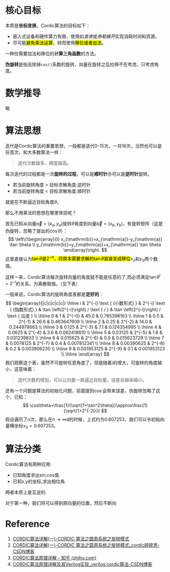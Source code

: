 # 核心目标

本质是**坐标变换**，Cordic算法的目标如下：

- 嵌入式设备和硬件算力有限，使用如*查表*或*泰勒展开*实现消耗时间和资源。
- 尽可能<mark>避免乘法运算</mark>，转而使用<mark>移位或者加法</mark>。

一种仅需要加法和移位的**计算三角函数**的方法。

**伪旋转**是指去除掉`cos()`系数的旋转，向量在旋转之后拉伸不在考虑，只考虑角度。

# 数学推导

略

# 算法思想

迭代是Cordic算法的重要思想，一般都是迭代0-15次，一共16次，当然也可以是任意次，和大多数算法一样：

> 迭代次数越多，精度越高。

每次迭代的过程都是一次**旋转的过程**，可以是**顺时针**亦可以是**逆时针**旋转。

- 若当前旋转角度 > 目标求解角度:逆时针
- 若当前旋转角度 < 目标求解角度:顺时针

就是在不断逼近目标角度$\theta$。

那么不用乘法的思想在哪里体现呢？

首先已知从向量$\vec{a}=(x_a,y_a)$旋转$\theta$角度到向量$\vec{b}=(x_b,y_b)$，有旋转矩阵（这是伪旋转，忽略了提出的$\cos\theta$）：
$$
\left\{\begin{array}{l}
x_{\mathrm{b}}=x_{\mathrm{a}}-y_{\mathrm{a}} \tan \theta \\
y_{\mathrm{b}}=y_{\mathrm{a}}+x_{\mathrm{a}} \tan \theta
\end{array}\right.
$$
这里直接认为<mark>$\tan\theta$是$2^{-n}$，将原本需要求解的$\tan\theta$​直接变成移位</mark>$x_a$和$y_a$​两个数值。

这样一来，Cordic算法每次旋转向量的角度就不能是任意的了,而必须满足$\tan\theta^i=2^{-i}$的关系，为离散取值。（见下表）

一般来说，Cordic算法的旋转角度表都是**定好的**：
$$
\begin{array}{|c|c|c|c|c|}
\hline i & 2^{-i} \text { (小数形式) } & 2^{-i} \text { (指数形式) } & \tan \left(2^{-i}\right) / \text { / } & \tan \left(2^{-i}\right) / \text { 瓜度 } \\
\hline 0 & 1 & 2^{-0} & 45.0 & 0.785398163 \\
\hline 1 & 0.5 & 2^{-1} & 26.6 & 0.463647609 \\
\hline 2 & 0.25 & 2^{-2} & 14.0 & 0.244978663 \\
\hline 3 & 0.125 & 2^{-3} & 7.1 & 0.124354995 \\
\hline 4 & 0.0625 & 2^{-4} & 3.6 & 0.062418810 \\
\hline 5 & 0.03125 & 2^{-5} & 1.8 & 0.031239833 \\
\hline 6 & 0.015625 & 2^{-6} & 0.9 & 0.015623729 \\
\hline 7 & 0.0078125 & 2^{-7} & 0.4 & 0.007812341 \\
\hline 8 & 0.00390625 & 2^{-8} & 0.2 & 0.003906230 \\
\hline 9 & 0.001953125 & 2^{-9} & 0.1 & 0.001953123 \\
\hline
\end{array}
$$
我们观察这个表，虽然不可旋转任意角度了，但是随着$i$的增大，可旋转的角度越小，这意味着：

> 迭代次数的增加，可以让向量一直逼近目标量。误差会越来越小。

还有一个问题是算法的初始化问题，前面提到$\cos$会带来误差，伪旋转忽略了这个，已知：
$$
\cos\theta=\frac{1}{\sqrt{1+\tan^2\theta}}\approx\frac{1}{\sqrt{1+2^{-2i}}}
$$
假设遍历了$n$次，那么在$n\rightarrow\infty$d的时候，上式约为$0.607253$，我们可以令初始向量横坐标$x_0=0.607253$。

# 算法分类
Cordic算法有两种应用:

- 已知角度求出sin,cos值.
- 已知x,y的坐标,求出相位角.

两者本质上是互逆的.

对于第一种，我们将可以得到原向量的位置，然后不断向
# Reference

1. [CORDIC算法详解(一)-CORDIC 算法之圆周系统之旋转模式](https://cloud.tencent.com/developer/article/1651716)
2. [CORDIC算法详解(一)-CORDIC 算法之圆周系统之旋转模式_cordic碎碎思-CSDN博客](https://blog.csdn.net/Pieces_thinking/article/details/83512820)
3. [CORDIC算法原理详解 - 知乎 (zhihu.com)](https://zhuanlan.zhihu.com/p/384524393)
4. [CORDIC算法原理详解及其Verilog实现_verilog cordic算法-CSDN博客](https://blog.csdn.net/gemengxia/article/details/112475073)

